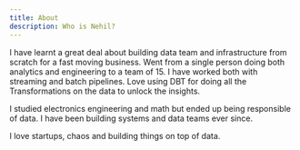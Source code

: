 ```yaml
---
title: About
description: Who is Nehil?
---
```


I have learnt a great deal about building data team and infrastructure from scratch for a fast moving business. Went from a single person doing both analytics and engineering to a team of 15. I have worked both with streaming and batch pipelines. Love using DBT for doing all the Transformations on the data to unlock the insights. 

I studied electronics engineering and math but ended up being responsible of data. I have been building systems and data teams ever since. 

I love startups, chaos and building things on top of data. 